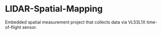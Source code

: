# LIDAR-Spatial-Mapping
Embedded spatial measurement project that collects data via VL53L1X time-of-flight sensor. 
